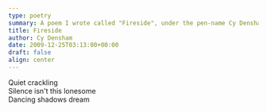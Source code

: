 ```yaml
---
type: poetry
summary: A poem I wrote called "Fireside", under the pen-name Cy Densham.
title: Fireside
author: Cy Densham
date: 2009-12-25T03:13:00+00:00
draft: false
align: center
---
```

Quiet crackling\
Silence isn't this lonesome\
Dancing shadows dream
